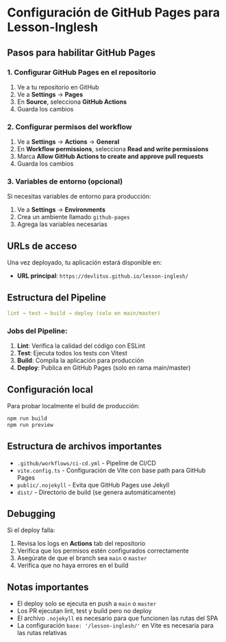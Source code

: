 # Configuración de GitHub Pages para Lesson-Inglesh

## Pasos para habilitar GitHub Pages

### 1. Configurar GitHub Pages en el repositorio

1. Ve a tu repositorio en GitHub
2. Ve a **Settings** → **Pages**
3. En **Source**, selecciona **GitHub Actions**
4. Guarda los cambios

### 2. Configurar permisos del workflow

1. Ve a **Settings** → **Actions** → **General**
2. En **Workflow permissions**, selecciona **Read and write permissions**
3. Marca **Allow GitHub Actions to create and approve pull requests**
4. Guarda los cambios

### 3. Variables de entorno (opcional)

Si necesitas variables de entorno para producción:

1. Ve a **Settings** → **Environments**
2. Crea un ambiente llamado `github-pages`
3. Agrega las variables necesarias

## URLs de acceso

Una vez deployado, tu aplicación estará disponible en:

- **URL principal**: `https://devlitus.github.io/lesson-inglesh/`

## Estructura del Pipeline

```yaml
lint → test → build → deploy (solo en main/master)
```

### Jobs del Pipeline:

1. **Lint**: Verifica la calidad del código con ESLint
2. **Test**: Ejecuta todos los tests con Vitest
3. **Build**: Compila la aplicación para producción
4. **Deploy**: Publica en GitHub Pages (solo en rama main/master)

## Configuración local

Para probar localmente el build de producción:

```bash
npm run build
npm run preview
```

## Estructura de archivos importantes

- `.github/workflows/ci-cd.yml` - Pipeline de CI/CD
- `vite.config.ts` - Configuración de Vite con base path para GitHub Pages
- `public/.nojekyll` - Evita que GitHub Pages use Jekyll
- `dist/` - Directorio de build (se genera automáticamente)

## Debugging

Si el deploy falla:

1. Revisa los logs en **Actions** tab del repositorio
2. Verifica que los permisos estén configurados correctamente
3. Asegúrate de que el branch sea `main` o `master`
4. Verifica que no haya errores en el build

## Notas importantes

- El deploy solo se ejecuta en push a `main` o `master`
- Los PR ejecutan lint, test y build pero no deploy
- El archivo `.nojekyll` es necesario para que funcionen las rutas del SPA
- La configuración `base: '/lesson-inglesh/'` en Vite es necesaria para las rutas relativas
